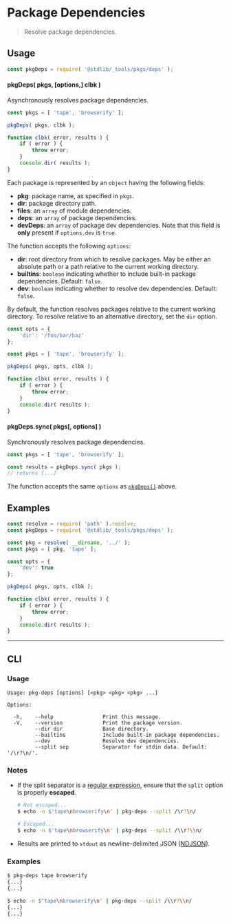<!--

@license Apache-2.0

Copyright (c) 2018 The Stdlib Authors.

Licensed under the Apache License, Version 2.0 (the "License");
you may not use this file except in compliance with the License.
You may obtain a copy of the License at

   http://www.apache.org/licenses/LICENSE-2.0

Unless required by applicable law or agreed to in writing, software
distributed under the License is distributed on an "AS IS" BASIS,
WITHOUT WARRANTIES OR CONDITIONS OF ANY KIND, either express or implied.
See the License for the specific language governing permissions and
limitations under the License.

-->

# Package Dependencies

> Resolve package dependencies.

<section class="usage">

## Usage

```javascript
const pkgDeps = require( '@stdlib/_tools/pkgs/deps' );
```

<a name="pkg-deps"></a>

#### pkgDeps( pkgs, \[options,] clbk )

Asynchronously resolves package dependencies.

```javascript
const pkgs = [ 'tape', 'browserify' ];

pkgDeps( pkgs, clbk );

function clbk( error, results ) {
    if ( error ) {
        throw error;
    }
    console.dir( results );
}
```

Each package is represented by an `object` having the following fields:

-   **pkg**: package name, as specified in `pkgs`.
-   **dir**: package directory path.
-   **files**: an `array` of module dependencies.
-   **deps**: an `array` of package dependencies.
-   **devDeps**: an `array` of package dev dependencies. Note that this field is **only** present if `options.dev` is `true`.

The function accepts the following `options`:

-   **dir**: root directory from which to resolve packages. May be either an absolute path or a path relative to the current working directory.
-   **builtins**: `boolean` indicating whether to include built-in package dependencies. Default: `false`.
-   **dev**: `boolean` indicating whether to resolve dev dependencies. Default: `false`.

By default, the function resolves packages relative to the current working directory. To resolve relative to an alternative directory, set the `dir` option.

```javascript
const opts = {
    'dir': '/foo/bar/baz'
};

const pkgs = [ 'tape', 'browserify' ];

pkgDeps( pkgs, opts, clbk );

function clbk( error, results ) {
    if ( error ) {
        throw error;
    }
    console.dir( results );
}
```

#### pkgDeps.sync( pkgs\[, options] )

Synchronously resolves package dependencies.

```javascript
const pkgs = [ 'tape', 'browserify' ];

const results = pkgDeps.sync( pkgs );
// returns [...]
```

The function accepts the same `options` as [`pkgDeps()`](#pkg-deps) above.

</section>

<!-- /.usage -->

<section class="examples">

## Examples

<!-- eslint no-undef: "error" -->

```javascript
const resolve = require( 'path' ).resolve;
const pkgDeps = require( '@stdlib/_tools/pkgs/deps' );

const pkg = resolve( __dirname, '../' );
const pkgs = [ pkg, 'tape' ];

const opts = {
    'dev': true
};

pkgDeps( pkgs, opts, clbk );

function clbk( error, results ) {
    if ( error ) {
        throw error;
    }
    console.dir( results );
}
```

</section>

<!-- /.examples -->

* * *

<section class="cli">

## CLI

<section class="usage">

### Usage

```text
Usage: pkg-deps [options] [<pkg> <pkg> <pkg> ...]

Options:

  -h,    --help                Print this message.
  -V,    --version             Print the package version.
         --dir dir             Base directory.
         --builtins            Include built-in package dependencies.
         --dev                 Resolve dev dependencies.
         --split sep           Separator for stdin data. Default: '/\r?\n/'.
```

</section>

<!-- /.usage -->

<section class="notes">

### Notes

-   If the split separator is a [regular expression][mdn-regexp], ensure that the `split` option is properly **escaped**.

    ```bash
    # Not escaped...
    $ echo -n $'tape\nbrowserify\n' | pkg-deps --split /\r?\n/

    # Escaped...
    $ echo -n $'tape\nbrowserify\n' | pkg-deps --split /\\r?\\n/
    ```

-   Results are printed to `stdout` as newline-delimited JSON ([NDJSON][ndjson]).

</section>

<!-- /.notes -->

<section class="examples">

### Examples

```bash
$ pkg-deps tape browserify
{...}
{...}
```

```bash
$ echo -n $'tape\nbrowserify\n' | pkg-deps --split /\\r?\\n/
{...}
{...}
```

</section>

<!-- /.examples -->

</section>

<!-- /.cli -->

<!-- Section for related `stdlib` packages. Do not manually edit this section, as it is automatically populated. -->

<section class="related">

</section>

<!-- /.related -->

<!-- Section for all links. Make sure to keep an empty line after the `section` element and another before the `/section` close. -->

<section class="links">

[mdn-regexp]: https://developer.mozilla.org/en-US/docs/Web/JavaScript/Guide/Regular_Expressions

[ndjson]: http://ndjson.org/

</section>

<!-- /.links -->
